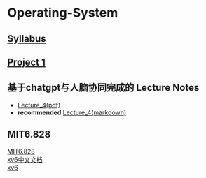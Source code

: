 # Operating-System
## [Syllabus](http://www.cs.nthu.edu.tw/~ychung/syllabus/CSC3150-2023-Fall.htm)
## [Project 1](https://github.com/Yifu-Tian/Operating-System/tree/main/CSC3150/project%201)

## 基于chatgpt与人脑协同完成的 Lecture Notes
   - [Lecture_4(pdf)](https://github.com/Yifu-Tian/Operating-System/blob/main/CSC3150/Lecturenotes/4_multithreaded_programming.pdf)
   - **recommended** [Lecture_4(markdown)](https://github.com/Yifu-Tian/Operating-System/blob/main/CSC3150/Lecturenotes/4_multithreaded_programming.md)

## MIT6.828
[MIT6.828](https://pdos.csail.mit.edu/6.828/2018/schedule.html)  
[xv6中文文档](https://th0ar.gitbooks.io/xv6-chinese/content/)  
[xv6](https://pdos.csail.mit.edu/6.828/2018/xv6/book-rev11.pdf)  
